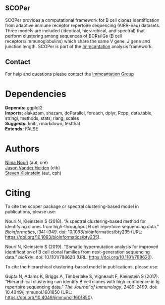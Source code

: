 SCOPer
-------------------------------------------------------------------------------

SCOPer provides a computational framework for B cell clones identification
from adaptive immune receptor repertoire sequencing (AIRR-Seq) datasets. 
Three models are included (identical, hierarchical, and spectral) 
that perform clustering among sequences of BCRs/IGs (B cell receptors/immunoglobulins) 
which share the same V gene, J gene and junction length. SCOPer is part of the 
[Immcantation](http://immcantation.readthedocs.io) analysis framework.

Contact
-------------------------------------------------------------------------------

For help and questions please contact the [Immcantation Group](mailto:immcantation@googlegroups.com)


# Dependencies

**Depends:** ggplot2  
**Imports:** alakazam, shazam, doParallel, foreach, dplyr, Rcpp, data.table, stringi, methods, stats, rlang, scales  
**Suggests:** knitr, rmarkdown, testthat  
**Extends:** FALSE


# Authors

[Nima Nouri](mailto:nima.nouri@yale.edu) (aut, cre)  
[Jason Vander Heiden](mailto:jason.vanderheiden@yale.edu) (ctb)  
[Steven Kleinstein](mailto:steven.kleinstein@yale.edu) (aut, cph)


# Citing


To cite the scoper package or spectral clustering-based model in
publications, please use:

Nouri N, Kleinstein S (2018). “A spectral clustering-based method for
identifying clones from high-throughput B cell repertoire sequencing
data.” _Bioinformatics_, i341-i349. doi:
10.1093/bioinformatics/bty235 (URL:
https://doi.org/10.1093/bioinformatics/bty235).

Nouri N, Kleinstein S (2019). “Somatic hypermutation analysis for
improved identification of B cell clonal families from
next-generation sequencing data.” _bioRxiv_. doi: 10.1101/788620
(URL: https://doi.org/10.1101/788620).

To cite the hierarchical clustering-based model in publications,
please use:

Gupta N, Adams K, Briggs A, Timberlake S, Vigneault F, Kleinstein S
(2017). “Hierarchical clustering can identify B cell clones with high
confidence in Ig repertoire sequencing data.” _The Journal of
Immunology_, 2489-2499. doi: 10.4049/jimmunol.1601850 (URL:
https://doi.org/10.4049/jimmunol.1601850).


